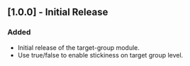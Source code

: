## [1.0.0] - Initial Release

### Added
- Initial release of the target-group module.
- Use true/false to enable stickiness on target group level.
